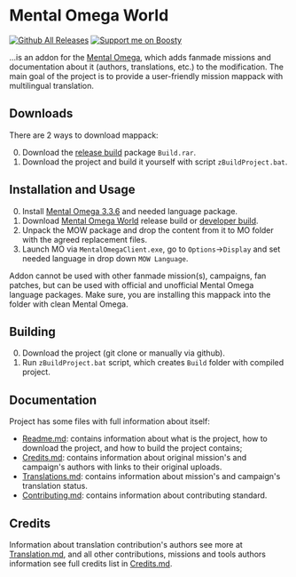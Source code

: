 # Mental Omega World
[![Github All Releases](https://img.shields.io/github/downloads/MahBoiDeveloper/MentalOmegaWorld/total.svg)](https://github.com/MahBoiDeveloper/MentalOmegaWorld/releases) [![Support me on Boosty](https://img.shields.io/badge/boosty-50₽/month-green.svg?logo=boosty)](https://boosty.to/mah_boi)

...is an addon for the [Mental Omega](https://mentalomega.com), which adds fanmade missions and documentation about it (authors, translations, etc.) to the modification. The main goal of the project is to provide a user-friendly mission mappack with multilingual translation.

## Downloads
There are 2 ways to download mappack:

0. Download the [release build]((https://github.com/MahBoiDeveloper/MentalOmegaWorld/releases)) package `Build.rar`.
1. Download the project and build it yourself with script `zBuildProject.bat`.

## Installation and Usage
0. Install [Mental Omega 3.3.6](https://mentalomega.com/index.php?page=download) and needed language package.
1. Download [Mental Omega World](https://github.com/MahBoiDeveloper/MentalOmegaWorld/releases) release build or [developer build](https://github.com/MahBoiDeveloper/MentalOmegaWorld/actions).
2. Unpack the MOW package and drop the content from it to MO folder with the agreed replacement files.
3. Launch MO via `MentalOmegaClient.exe`, go to `Options`->`Display` and set needed language in drop down `MOW Language`.

Addon cannot be used with other fanmade mission(s), campaigns, fan patches, but can be used with official and unofficial Mental Omega language packages. Make sure, you are installing this mappack into the folder with clean Mental Omega.

## Building
0. Download the project (git clone or manually via github).
1. Run `zBuildProject.bat` script, which creates `Build` folder with compiled project.

## Documentation
Project has some files with full information about itself:
* [Readme.md](https://github.com/MahBoiDeveloper/MentalOmegaWorld/blob/master/README.md): contains information about what is the project, how to download the project, and how to build the project contains;
* [Credits.md](https://github.com/MahBoiDeveloper/MentalOmegaWorld/blob/master/Credits.md): contains information about original mission's and campaign's authors with links to their original uploads.
* [Translations.md](https://github.com/MahBoiDeveloper/MentalOmegaWorld/blob/master/Translations.md): contains information about mission's and campaign's translation status.
* [Contributing.md](https://github.com/MahBoiDeveloper/MentalOmegaWorld/blob/master/Contributing.md): contains information about contributing standard.

## Credits
Information about translation contribution's authors see more at [Translation.md](https://github.com/MahBoiDeveloper/MentalOmegaWorld/blob/master/Translations.md), and all other contributions, missions and tools authors information see full credits list in [Credits.md](https://github.com/MahBoiDeveloper/MentalOmegaWorld/blob/master/Credits.md).
